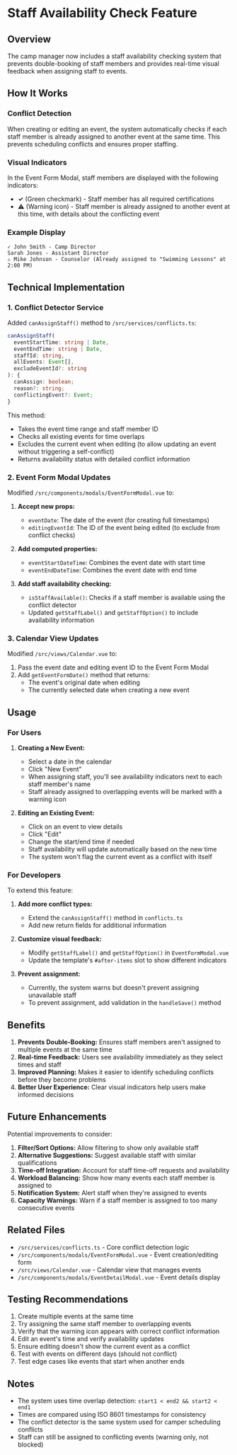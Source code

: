 # Staff Availability Check Feature

## Overview

The camp manager now includes a staff availability checking system that prevents double-booking of staff members and provides real-time visual feedback when assigning staff to events.

## How It Works

### Conflict Detection

When creating or editing an event, the system automatically checks if each staff member is already assigned to another event at the same time. This prevents scheduling conflicts and ensures proper staffing.

### Visual Indicators

In the Event Form Modal, staff members are displayed with the following indicators:

- **✓** (Green checkmark) - Staff member has all required certifications
- **⚠️** (Warning icon) - Staff member is already assigned to another event at this time, with details about the conflicting event

### Example Display

```
✓ John Smith - Camp Director
Sarah Jones - Assistant Director
⚠️ Mike Johnson - Counselor (Already assigned to "Swimming Lessons" at 2:00 PM)
```

## Technical Implementation

### 1. Conflict Detector Service

Added `canAssignStaff()` method to `/src/services/conflicts.ts`:

```typescript
canAssignStaff(
  eventStartTime: string | Date, 
  eventEndTime: string | Date, 
  staffId: string, 
  allEvents: Event[],
  excludeEventId?: string
): { 
  canAssign: boolean; 
  reason?: string;
  conflictingEvent?: Event;
}
```

This method:
- Takes the event time range and staff member ID
- Checks all existing events for time overlaps
- Excludes the current event when editing (to allow updating an event without triggering a self-conflict)
- Returns availability status with detailed conflict information

### 2. Event Form Modal Updates

Modified `/src/components/modals/EventFormModal.vue` to:

1. **Accept new props:**
   - `eventDate`: The date of the event (for creating full timestamps)
   - `editingEventId`: The ID of the event being edited (to exclude from conflict checks)

2. **Add computed properties:**
   - `eventStartDateTime`: Combines the event date with start time
   - `eventEndDateTime`: Combines the event date with end time

3. **Add staff availability checking:**
   - `isStaffAvailable()`: Checks if a staff member is available using the conflict detector
   - Updated `getStaffLabel()` and `getStaffOption()` to include availability information

### 3. Calendar View Updates

Modified `/src/views/Calendar.vue` to:

1. Pass the event date and editing event ID to the Event Form Modal
2. Add `getEventFormDate()` method that returns:
   - The event's original date when editing
   - The currently selected date when creating a new event

## Usage

### For Users

1. **Creating a New Event:**
   - Select a date in the calendar
   - Click "New Event"
   - When assigning staff, you'll see availability indicators next to each staff member's name
   - Staff already assigned to overlapping events will be marked with a warning icon

2. **Editing an Existing Event:**
   - Click on an event to view details
   - Click "Edit"
   - Change the start/end time if needed
   - Staff availability will update automatically based on the new time
   - The system won't flag the current event as a conflict with itself

### For Developers

To extend this feature:

1. **Add more conflict types:**
   - Extend the `canAssignStaff()` method in `conflicts.ts`
   - Add new return fields for additional information

2. **Customize visual feedback:**
   - Modify `getStaffLabel()` and `getStaffOption()` in `EventFormModal.vue`
   - Update the template's `#after-items` slot to show different indicators

3. **Prevent assignment:**
   - Currently, the system warns but doesn't prevent assigning unavailable staff
   - To prevent assignment, add validation in the `handleSave()` method

## Benefits

1. **Prevents Double-Booking:** Ensures staff members aren't assigned to multiple events at the same time
2. **Real-time Feedback:** Users see availability immediately as they select times and staff
3. **Improved Planning:** Makes it easier to identify scheduling conflicts before they become problems
4. **Better User Experience:** Clear visual indicators help users make informed decisions

## Future Enhancements

Potential improvements to consider:

1. **Filter/Sort Options:** Allow filtering to show only available staff
2. **Alternative Suggestions:** Suggest available staff with similar qualifications
3. **Time-off Integration:** Account for staff time-off requests and availability
4. **Workload Balancing:** Show how many events each staff member is assigned to
5. **Notification System:** Alert staff when they're assigned to events
6. **Capacity Warnings:** Warn if a staff member is assigned to too many consecutive events

## Related Files

- `/src/services/conflicts.ts` - Core conflict detection logic
- `/src/components/modals/EventFormModal.vue` - Event creation/editing form
- `/src/views/Calendar.vue` - Calendar view that manages events
- `/src/components/modals/EventDetailModal.vue` - Event details display

## Testing Recommendations

1. Create multiple events at the same time
2. Try assigning the same staff member to overlapping events
3. Verify that the warning icon appears with correct conflict information
4. Edit an event's time and verify availability updates
5. Ensure editing doesn't show the current event as a conflict
6. Test with events on different days (should not conflict)
7. Test edge cases like events that start when another ends

## Notes

- The system uses time overlap detection: `start1 < end2 && start2 < end1`
- Times are compared using ISO 8601 timestamps for consistency
- The conflict detector is the same system used for camper scheduling conflicts
- Staff can still be assigned to conflicting events (warning only, not blocked)

